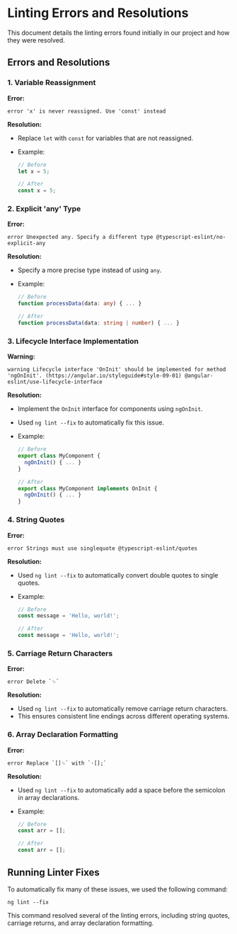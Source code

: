 # Linting Errors and Resolutions

This document details the linting errors found initially in our project and how they were resolved.

## Errors and Resolutions

### 1. Variable Reassignment

**Error:**

```
error 'x' is never reassigned. Use 'const' instead
```

**Resolution:**

- Replace `let` with `const` for variables that are not reassigned.
- Example:

  ```typescript
  // Before
  let x = 5;

  // After
  const x = 5;
  ```

### 2. Explicit 'any' Type

**Error:**

```
error Unexpected any. Specify a different type @typescript-eslint/no-explicit-any
```

**Resolution:**

- Specify a more precise type instead of using `any`.
- Example:

  ```typescript
  // Before
  function processData(data: any) { ... }

  // After
  function processData(data: string | number) { ... }
  ```

### 3. Lifecycle Interface Implementation

**Warning:**

```
warning Lifecycle interface 'OnInit' should be implemented for method 'ngOnInit'. (https://angular.io/styleguide#style-09-01) @angular-eslint/use-lifecycle-interface
```

**Resolution:**

- Implement the `OnInit` interface for components using `ngOnInit`.
- Used `ng lint --fix` to automatically fix this issue.
- Example:

  ```typescript
  // Before
  export class MyComponent {
    ngOnInit() { ... }
  }

  // After
  export class MyComponent implements OnInit {
    ngOnInit() { ... }
  }
  ```

### 4. String Quotes

**Error:**

```
error Strings must use singlequote @typescript-eslint/quotes
```

**Resolution:**

- Used `ng lint --fix` to automatically convert double quotes to single quotes.
- Example:

  ```typescript
  // Before
  const message = 'Hello, world!';

  // After
  const message = 'Hello, world!';
  ```

### 5. Carriage Return Characters

**Error:**

```
error Delete `␍`
```

**Resolution:**

- Used `ng lint --fix` to automatically remove carriage return characters.
- This ensures consistent line endings across different operating systems.

### 6. Array Declaration Formatting

**Error:**

```
error Replace `[]␍` with `·[];`
```

**Resolution:**

- Used `ng lint --fix` to automatically add a space before the semicolon in array declarations.
- Example:

  ```typescript
  // Before
  const arr = [];

  // After
  const arr = [];
  ```

## Running Linter Fixes

To automatically fix many of these issues, we used the following command:

```
ng lint --fix
```

This command resolved several of the linting errors, including string quotes, carriage returns, and array declaration formatting.
